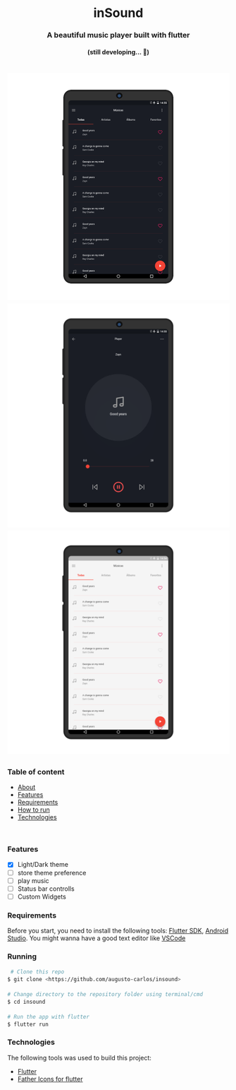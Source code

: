 <h1 align="center">inSound</h1>

<h3 align="center" id="about"> A beautiful music player built with flutter</h3>

<h4 align="center"> 
	(still developing...  🚧)
</h4>

<h1 align="center">
  <img alt="inSound" title="#inSound" src="./screenshots/musics-dark.png"/>
  <img alt="inSound" title="#inSound" src="./screenshots/player.png"/>
  <img alt="inSound" title="#inSound" src="./screenshots/musics.png"/>
</h1>

### Table of content

<!--ts-->

- [About](#about)
- [Features](#features)
- [Requirements](#requirements)
- [How to run](#running)
- [Technologies](#technologies)
<!--te-->

<br>

### Features

- [x] Light/Dark theme
- [ ] store theme preference
- [ ] play music
- [ ] Status bar controlls
- [ ] Custom Widgets

### Requirements

Before you start, you need to install the following tools:
[Flutter SDK](https://github.com/flutter/flutter), [Android Studio](https://developer.android.com/studio/index.html#downloads). You might wanna have a good text editor like [VSCode](https://code.visualstudio.com/)

### Running

```bash
 # Clone this repo
$ git clone <https://github.com/augusto-carlos/insound>

# Change directory to the repository folder using terminal/cmd
$ cd insound

# Run the app with flutter
$ flutter run
```

### Technologies

The following tools was used to build this project:

- [Flutter](https://flutter.dev/)
- [Father Icons for flutter](https://pub.dev/packages?q=father_icon)
